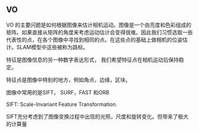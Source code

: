 ## VO

VO 的主要问题是如何根据图像来估计相机运动。图像是一个由亮度和色彩组成的矩阵。如果直接从矩阵的角度来考虑运动估计会变得很难。因此我们习惯选取一些代表性的点，在各个图像中寻找到相同的点。在这些点的基础上做相机的位姿估计。SLAM模型中这些被称为路标。 

特征是图像信息的另一种数字表达形式， 我们希望特征点在相机运动后保持稳定。

特征点是图像中特别的地方，例如角点，边缘，区块。

图像中常用的是SIFT， SURF，FAST 和ORB

SIFT: Scale-Invariant Feature Transformation. 

SIFT充分考虑到了图像变换过程中出现的光照，尺度和旋转变化。但带来了极大的计算量

